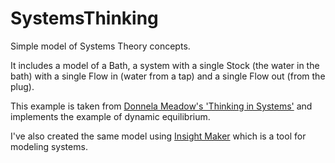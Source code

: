 SystemsThinking
===============

Simple model of Systems Theory concepts.

It includes a model of a Bath, a system with a single Stock (the water in the bath) with a single Flow in (water from a tap) and a single Flow out (from the plug).

This example is taken from [Donnela Meadow's 'Thinking in Systems'](http://www.amazon.co.uk/gp/product/B005VSRFEA?btkr=1) and implements the example of dynamic equilibrium.

I've also created the same model using [Insight Maker](https://insightmaker.com/insight/20774) which is a tool for modeling systems.
